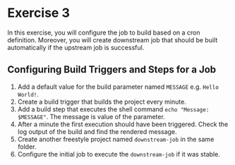 # Exercise 3

In this exercise, you will configure the job to build based on a cron definition. Moreover, you will create downstream job that should be built automatically if the upstream job is successful.

## Configuring Build Triggers and Steps for a Job

1. Add a default value for the build parameter named `MESSAGE` e.g. `Hello World!`.
2. Create a build trigger that builds the project every minute.
3. Add a build step that executes the shell command `echo "Message: $MESSAGE"`. The message is value of the parameter.
4. After a minute the first execution should have been triggered. Check the log output of the build and find the rendered message.
5. Create another freestyle project named `downstream-job` in the same folder.
6. Configure the initial job to execute the `downstream-job` if it was stable.